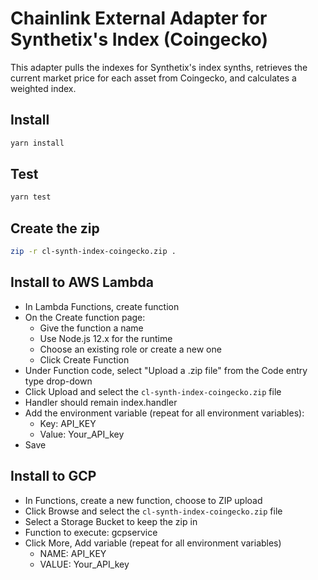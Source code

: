 # Chainlink External Adapter for Synthetix's Index (Coingecko)

This adapter pulls the indexes for Synthetix's index synths, retrieves the current market price for each asset from 
Coingecko, and calculates a weighted index.

## Install

```bash
yarn install
```

## Test

```bash
yarn test
```

## Create the zip

```bash
zip -r cl-synth-index-coingecko.zip .
```

## Install to AWS Lambda

- In Lambda Functions, create function
- On the Create function page:
  - Give the function a name
  - Use Node.js 12.x for the runtime
  - Choose an existing role or create a new one
  - Click Create Function
- Under Function code, select "Upload a .zip file" from the Code entry type drop-down
- Click Upload and select the `cl-synth-index-coingecko.zip` file
- Handler should remain index.handler
- Add the environment variable (repeat for all environment variables):
  - Key: API_KEY
  - Value: Your_API_key
- Save


## Install to GCP

- In Functions, create a new function, choose to ZIP upload
- Click Browse and select the `cl-synth-index-coingecko.zip` file
- Select a Storage Bucket to keep the zip in
- Function to execute: gcpservice
- Click More, Add variable (repeat for all environment variables)
  - NAME: API_KEY
  - VALUE: Your_API_key
